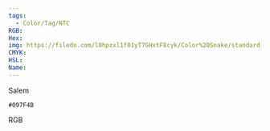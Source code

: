 ```yaml
---
tags:
  - Color/Tag/NTC
RGB:
Hex:
img: https://filedn.com/l0hpzxl1f01yT7GHxtF8cyk/Color%20Snake/standard_csv_to_svg/097F4B.svg
CMYK:
HSL:
Name:
---
```

Salem
```palette
#097F4B
```
RGB
